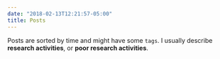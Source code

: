```yaml
---
date: "2018-02-13T12:21:57-05:00"
title: Posts
---
```


Posts are sorted by time and might have some `tags`. I usually describe **research activities**, or **poor research activities**.
